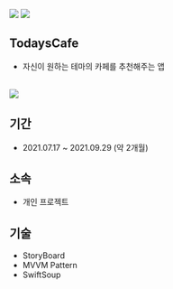 <img src=https://img.shields.io/badge/platform-iOS-blue>  <img src = https://img.shields.io/badge/Swift-5.5-orange.svg>

## TodaysCafe
- 자신이 원하는 테마의 카페를 추천해주는 앱

<br>

<img src=https://user-images.githubusercontent.com/68800789/146768046-b9ebbe6f-114d-4f2f-9076-91bbe9d52861.gif>

## 기간
- 2021.07.17 ~ 2021.09.29 (약 2개월)

## 소속
- 개인 프로젝트

## 기술
- StoryBoard
- MVVM Pattern
- SwiftSoup
